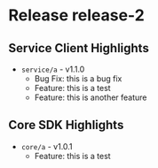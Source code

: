 # Release release-2
## Service Client Highlights
* `service/a` - v1.1.0
  * Bug Fix: this is a bug fix
  * Feature: this is a test
  * Feature: this is another feature
## Core SDK Highlights
* `core/a` - v1.0.1
  * Feature: this is a test
